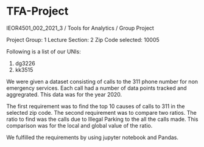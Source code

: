 # TFA-Project
 
IEOR4501_002_2021_3 / Tools for Analytics / Group Project

Project Group: 1
Lecture Section: 2
Zip Code selected: 10005

Following is a list of our UNIs:
1. dg3226
2. kk3515

We were given a dataset consisting of calls to the 311 phone number for non emergency services. Each call had a number of data points tracked and aggregrated. This data was for the year 2020.

The first requirement was to find the top 10 causes of calls to 311 in the selected zip code. The second requirement was to compare two ratios. The ratio to find was the calls due to Illegal Parking to the all the calls made. This comparison was for the local and global value of the ratio.

We fulfilled the requirements by using jupyter notebook and Pandas. 
